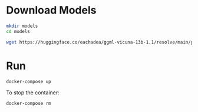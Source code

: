 
# Download Models
```bash
mkdir models
cd models

wget https://huggingface.co/eachadea/ggml-vicuna-13b-1.1/resolve/main/ggml-vic13b-q5_1.bin
```


# Run

```bash
docker-compose up
```

To stop the container:

```bash
docker-compose rm
```